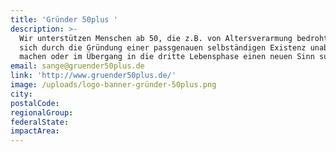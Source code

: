 ```yaml
---
title: 'Gründer 50plus '
description: >-
  Wir unterstützen Menschen ab 50, die z.B. von Altersverarmung bedroht sind,
  sich durch die Gründung einer passgenauen selbständigen Existenz unabhängig zu
  machen oder im Übergang in die dritte Lebensphase einen neuen Sinn suchen.
email: sange@gruender50plus.de
link: 'http://www.gruender50plus.de/'
image: /uploads/logo-banner-gründer-50plus.png
city:
postalCode:
regionalGroup:
federalState:
impactArea:
---
```



